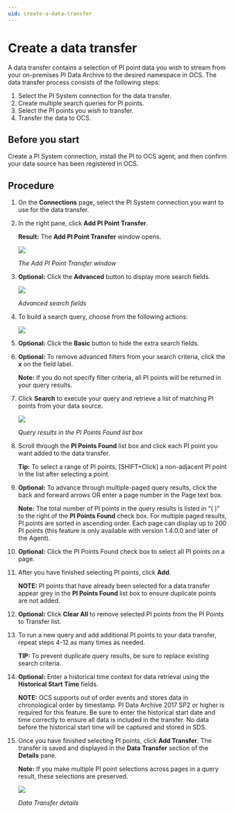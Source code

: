 ```yaml
---
uid: create-a-data-transfer
---
```


# Create a data transfer

A data transfer contains a selection of PI point data you wish to stream from your on-premises PI Data Archive to the desired namespace in OCS. The data transfer process consists of the following steps:
1.	Select the PI System connection for the data transfer.
2.	Create multiple search queries for PI points.
3.	Select the PI points you wish to transfer.
4.	Transfer the data to OCS.
 
## Before you start

Create a PI System connection, install the PI to OCS agent, and then confirm your data source has been registered in OCS.  

## Procedure

1.	On the **Connections** page, select the PI System connection you want to use for the data transfer.
2.	In the right pane, click **Add PI Point Transfer**.

    **Result:** The **Add PI Point Transfer** window opens.

    ![ ](/images/add-pps-transfer-window.png) 

    _The Add PI Point Transfer window_

3.	**Optional:** Click the **Advanced** button to display more search fields.
 
    ![ ](/images/add-pps-transfer-advanced.png)

    _Advanced search fields_

4.	To build a search query, choose from the following actions:

    ![ ](/images/query-table.png)

5.	**Optional:** Click the **Basic** button to hide the extra search fields.
6.	**Optional:** To remove advanced filters from your search criteria, click the **x** on the field label.

    **Note:** If you do not specify filter criteria, all PI points will be returned in your query results.

7.	Click **Search** to execute your query and retrieve a list of matching PI points from your data source.
 
    ![ ](/images/add-pp-transfer.png)

    _Query results in the PI Points Found list box_

8.	Scroll through the **PI Points Found** list box and click each PI point you want added to the data transfer.

    **Tip:** To select a range of PI points, [SHIFT+Click] a non-adjacent PI point in the list after selecting a point.

9. **Optional:** To advance through multiple-paged query results, click the back and forward arrows OR enter a page number in the Page text box.

    **Note:** The total number of PI points in the query results is listed in “(  )” to the right of the **PI Points Found** check box. For multiple paged results, PI points are sorted in ascending order. Each page can display up to 200 PI points (this feature is only available with version 1.4.0.0 and later of the Agent).

10.	**Optional:** Click the PI Points Found check box to select all PI points on a page.
11.	After you have finished selecting PI points, click **Add**.

    **NOTE:** PI points that have already been selected for a data transfer appear grey in the **PI Points Found** list box to ensure duplicate points are not added.

12.	**Optional:** Click **Clear All** to remove selected PI points from the PI Points to Transfer list.
13.	To run a new query and add additional PI points to your data transfer, repeat steps 4-12 as many times as needed.

    **TIP:** To prevent duplicate query results, be sure to replace existing search criteria.

14.	**Optional:** Enter a historical time context for data retrieval using the **Historical Start Time** fields.

    **NOTE:** OCS supports out of order events and stores data in chronological order by timestamp.  PI Data Archive 2017 SP2 or higher is required for this feature. Be sure to enter the historical start date and time correctly to ensure all data is included in the transfer.  No data before the historical start time will be captured and stored in SDS.
 
15.	Once you have finished selecting PI points, click **Add Transfer**.
The transfer is saved and displayed in the **Data Transfer** section of the **Details** pane.

    **Note:** If you make multiple PI point selections across pages in a query result, these selections are preserved.

    ![ ](/images/data-transfer.png)

    _Data Transfer details_
